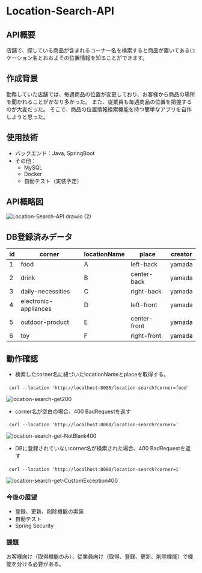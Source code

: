 # Location-Search-API

## API概要
店舗で、探している商品が含まれるコーナー名を検索すると商品が置いてあるロケーション名とおおよその位置情報を知ることができます。

## 作成背景
勤務していた店舗では、毎週商品の位置が変更しており、お客様から商品の場所を聞かれることがかなり多かった。
また、従業員も毎週商品の位置を把握するのが大変だった。
そこで、商品の位置情報検索機能を持つ簡単なアプリを自作しようと思った。

## 使用技術
* バックエンド：Java, SpringBoot
* その他：
  * MySQL
  * Docker
  * 自動テスト（実装予定）

## API概略図
![Location-Search-API drawio (2)](https://github.com/Haruka2306/Location-Search-API/assets/137120436/6c63ec64-3362-459e-aab5-e74e56e4499b)



## DB登録済みデータ
| id | corner | locationName | place | creator|
| ---- | ---- | ---- | ---- |----|
| 1 | food | A | left-back | yamada |
| 2 | drink | B | center-back | yamada |
| 3 | daily-necessities | C | right-back | yamada |
| 4 | electronic-appliances | D | left-front | yamada |
| 5 | outdoor-product | E | center-front | yamada |
| 6 | toy | F | right-front | yamada |


## 動作確認
* 検索したcorner名に紐づいたlocationNameとplaceを取得する。
####
     curl --location 'http://localhost:8080/location-search?corner=food'
![location-search-get200](https://github.com/Haruka2306/Location-Search-API/assets/137120436/96ac3c34-dab7-433c-b988-c0d847488ab2)

* corner名が空白の場合、400 BadRequestを返す
####
     curl --location 'http://localhost:8080/location-search?corner='
![location-search-get-NotBlank400](https://github.com/Haruka2306/Location-Search-API/assets/137120436/07ee3026-cfd3-4004-8a17-47cba81c67d7)

* DBに登録されていないcorner名が検索された場合、400 BadRequestを返す
####
     curl --location 'http://localhost:8080/location-search?corner=i'
![location-search-get-CustomException400](https://github.com/Haruka2306/Location-Search-API/assets/137120436/f471b8da-b559-4056-97b6-135f6c32e22e)

### 今後の展望
* 登録、更新、削除機能の実装
* 自動テスト
* Spring Security

### 課題
お客様向け（取得機能のみ）、従業員向け（取得、登録、更新、削除機能）で機能を分ける必要がある。
